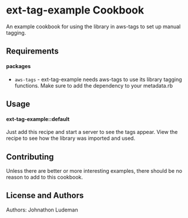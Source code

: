 ext-tag-example Cookbook
=====================
An example cookbook for using the library in aws-tags to set up manual tagging.

Requirements
------------
#### packages
- `aws-tags` - ext-tag-example needs aws-tags to use its library tagging functions. Make sure to add the dependency to your metadata.rb

Usage
-----
#### ext-tag-example::default
Just add this recipe and start a server to see the tags appear. View the recipe to see how the library was imported and used.

Contributing
------------
Unless there are better or more interesting examples, there should be no reason to add to this cookbook.

License and Authors
-------------------
Authors: Johnathon Ludeman
